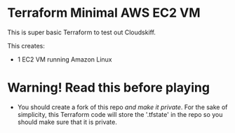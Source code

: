 # Terraform Minimal AWS EC2 VM
This is super basic Terraform to test out Cloudskiff.

This creates:

- 1 EC2 VM running Amazon Linux


# Warning! Read this before playing
- You should create a fork of this repo *and make it private*. For the sake of simplicity, this Terraform code will store the '.tfstate' in the repo so you should make sure that it is private.
